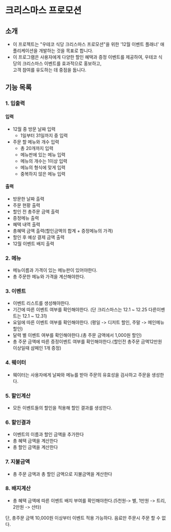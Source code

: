 # 크리스마스 프로모션

## 소개

* 이 프로젝트는 "우테코 식당 크리스마스 프로모션"을 위한 '12월 이벤트 플래너' 애플리케이션을 개발하는 것을 목표로 합니다.
* 이 프로그램은 사용자에게 다양한 할인 혜택과 증정 이벤트를 제공하여, 우테코 식당의 크리스마스 이벤트를 효과적으로 홍보하고,<br> 고객 참여를 유도하는 데 중점을 둡니다.

## 기능 목록

### 1. 입출력

#### 입력

* 12월 중 방문 날짜 입력
    * 1일부터 31일까지 중 입력
* 주문 할 메뉴와 개수 입력
    * 총 20개까지 입력
    * 메뉴판에 있는 메뉴 입력
    * 메뉴의 개수는 1이상 입력
    * 메뉴의 형식에 맞게 입력
    * 중복하지 않은 메뉴 입력

#### 출력

* 방문한 날짜 출력
* 주문 현황 출력
* 할인 전 총주문 금액 출력
* 증정메뉴 출력
* 혜택 내역 출력
* 총혜택 금액 출력(할인금액의 합계 + 증정메뉴의 가격)
* 할인 후 예상 결제 금액 출력
* 12월 이벤트 배지 출력

### 2. 메뉴

* 메뉴이름과 가격이 있는 메뉴판이 있어야한다.
* 총 주문한 메뉴와 가격을 계산해야한다.

### 3. 이벤트

* 이벤트 리스트를 생성해야한다.
* 기간에 따른 이벤트 여부를 확인해야한다. (단 크리스마스는 12.1 ~ 12.25 다른이벤트는 12.1 ~ 12.31)
* 요일에 따른 이벤트 여부를 확인해야한다. (평일 -> 디저트 할인, 주말 -> 메인메뉴 할인)
* 달력 별 이벤트 여부를 확인해야한다.(총 주문 금액에서 1,000원 할인)
* 총 주문 금액에 따른 증정이벤트 여부를 확인해야한다.(할인전 총주문 금액12만원 이상일때 샴페인 1개 증정)

### 4. 웨이터

* 웨이터는 사용자에게 날짜와 메뉴를 받아 주문의 유효성을 검사하고 주문을 생성한다.

### 5. 할인계산

* 모든 이벤트들의 할인을 적용해 할인 결과를 생성한다.

### 6. 할인결과

* 이벤트의 이름과 할인 금액을 추가한다
* 총 혜택 금액을 계산한다
* 총 할인 금액을 계산한다

### 7. 지불금액

* 총 주문 금액과 총 할인 금액으로 지불금액을 계산한다

### 8. 배지계산

* 총 혜택 금액에 따른 이벤트 배지 부여를 확인해야한다.(5천원-> 별, 1만원 -> 트리, 2만원 -> 산타)

단, 총주문 금액 10,000원 이상부터 이벤트 적용 가능하다.
음료만 주문시 주문 할 수 없다.
